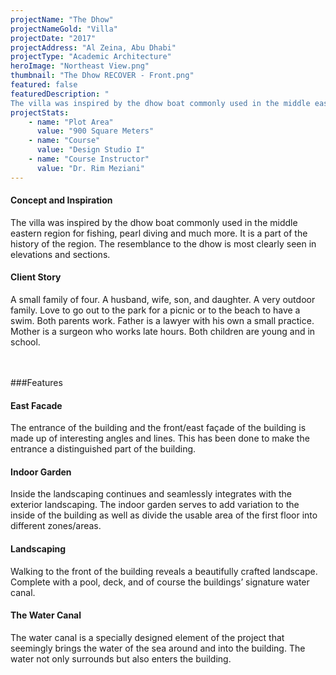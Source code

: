 ```yaml
---
projectName: "The Dhow"
projectNameGold: "Villa"
projectDate: "2017"
projectAddress: "Al Zeina, Abu Dhabi"
projectType: "Academic Architecture"
heroImage: "Northeast View.png"
thumbnail: "The Dhow RECOVER - Front.png"
featured: false
featuredDescription: "
The villa was inspired by the dhow boat commonly used in the middle eastern region for fishing, pearl diving and much more. It is a part of the history of the region. The resemblance to the dhow is most clearly seen in elevations and sections."
projectStats:
    - name: "Plot Area"
      value: "900 Square Meters"
    - name: "Course"
      value: "Design Studio I"
    - name: "Course Instructor"
      value: "Dr. Rim Meziani"
---
```

#### Concept and Inspiration
The villa was inspired by the dhow boat commonly used in the middle eastern region for fishing, pearl diving and much more. It is a part of the history of the region. The resemblance to the dhow is most clearly seen in elevations and sections.

#### Client Story
A small family of four. A husband, wife, son, and daughter. A very outdoor family. Love to go out to the park for a picnic or to the beach to have a swim. Both parents work. Father is a lawyer with his own a small practice. Mother is a surgeon who works late hours. Both children are young and in school.

<br><br>
###Features
#### East Facade
The entrance of the building and the front/east façade of the building is made up of interesting angles and lines. This has been done to make the entrance a distinguished part of the building.

#### Indoor Garden
Inside the landscaping continues and seamlessly integrates with the exterior landscaping. The indoor garden serves to add variation to the inside of the building as well as divide the usable area of the first floor into different zones/areas.

#### Landscaping
Walking to the front of the building reveals a beautifully crafted landscape. Complete with a pool, deck, and of course the buildings’ signature water canal.

#### The Water Canal
The water canal is a specially designed element of the project that seemingly brings the water of the sea around and into the building. The water not only surrounds but also enters the building.

